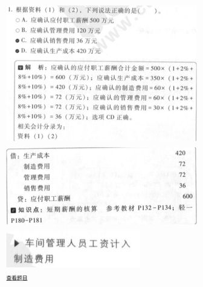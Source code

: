 ![](a836b43d658d3ba1128a50c77acbfafa.png)

![](d5f8a85d58aaa195040ecff0e59f5a60.png)

![](250e5c39a02dde2e1ee752803267431a.png)

[查看题目](../考前模拟测试题（1）.md#44911-不定项)

